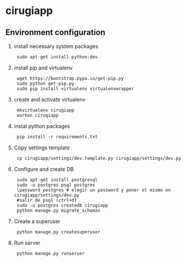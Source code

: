 # cirugiapp

Environment configuration
------------------------

1. install necessary system packages

        sudo apt-get install python-dev
        
2. install pip and virtualenv

        wget https://bootstrap.pypa.io/get-pip.py
        sudo python get-pip.py
        sudo pip install virtualenv virtualenvwrapper

3. create and activate virtualenv

        mkvirtualenv cirugiapp
        workon cirugiapp

4. instal python packages

        pip install -r requirements.txt

5. Copy settings template
        
        cp cirugiapp/settings/dev.template.py cirugiapp/settings/dev.py

6. Configure and create DB
        
        sudo apt-get install postgresql
        sudo -u postgres psql postgres
        \password postgres # elegir un password y poner el mismo en cirugiapp/settings/dev.py
        #salir de psql (ctrl+d)
        sudo -u postgres createdb cirugiapp
        python manage.py migrate_schemas

7. Create a superuser
        
        python manage.py createsuperuser
        
9. Run server

        python manage.py runserver
